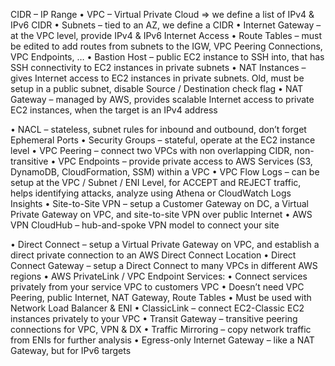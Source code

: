 CIDR – IP Range
• VPC – Virtual Private Cloud => we define a list of IPv4 & IPv6 CIDR
• Subnets – tied to an AZ, we define a CIDR
• Internet Gateway – at the VPC level, provide IPv4 & IPv6 Internet Access
• Route Tables – must be edited to add routes from subnets to the IGW, VPC Peering
Connections, VPC Endpoints, …
• Bastion Host – public EC2 instance to SSH into, that has SSH connectivity to EC2
instances in private subnets
• NAT Instances – gives Internet access to EC2 instances in private subnets. Old, must
be setup in a public subnet, disable Source / Destination check flag
• NAT Gateway – managed by AWS, provides scalable Internet access to private EC2
instances, when the target is an IPv4 address

• NACL – stateless, subnet rules for inbound and outbound, don’t forget Ephemeral
Ports
• Security Groups – stateful, operate at the EC2 instance level
• VPC Peering – connect two VPCs with non overlapping CIDR, non-transitive
• VPC Endpoints – provide private access to AWS Services (S3, DynamoDB,
CloudFormation, SSM) within a VPC
• VPC Flow Logs – can be setup at the VPC / Subnet / ENI Level, for ACCEPT and
REJECT traffic, helps identifying attacks, analyze using Athena or CloudWatch Logs
Insights
• Site-to-Site VPN – setup a Customer Gateway on DC, a Virtual Private Gateway on
VPC, and site-to-site VPN over public Internet
• AWS VPN CloudHub – hub-and-spoke VPN model to connect your site


• Direct Connect – setup a Virtual Private Gateway on VPC, and establish a
direct private connection to an AWS Direct Connect Location
• Direct Connect Gateway – setup a Direct Connect to many VPCs in different
AWS regions
• AWS PrivateLink / VPC Endpoint Services:
• Connect services privately from your service VPC to customers VPC
• Doesn’t need VPC Peering, public Internet, NAT Gateway, Route Tables
• Must be used with Network Load Balancer & ENI
• ClassicLink – connect EC2-Classic EC2 instances privately to your VPC
• Transit Gateway – transitive peering connections for VPC, VPN & DX
• Traffic Mirroring – copy network traffic from ENIs for further analysis
• Egress-only Internet Gateway – like a NAT Gateway, but for IPv6 targets